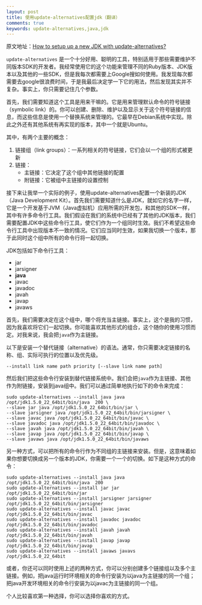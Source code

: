 ```yaml
---
layout: post
title: 使用update-alternatives配置jdk（翻译）
comments: true
keywords: update-alternatives,java,jdk
---
```


原文地址：[How to setup up a new JDK with update-alternatives?][1]

`update-alternatives` 是一个十分好用、聪明的工具，特别适用于那些需要维护不同版本SDK的开发者。我经常使用它的这个功能来管理不同的Ruby版本、JDK版本以及其他的一些SDK，但是我每次都需要上Google搜如何使用。我发现每次都需要去google很浪费时间，于是我最后决定学一下它的用法，然后发现其实并不复杂。事实上，你只需要记住几个参数。

首先，我们需要知道这个工具是用来干嘛的。它是用来管理默认命令的符号链接（symbolic link）的。你可以创建、删除、维护以及显示关于这个符号链接的信息，而这些信息是使用一个替换系统来管理的。它最早在Debian系统中实现。除此之外还有其他系统有再实现的版本，其中一个就是Ubuntu。

其中，有两个主要的概念：

1.  链接组（link groups）：一系列相关的符号链接，它们会以一个组的形式被更新
2.  链接： 
    *   主链接：它决定了这个组中其他链接的配置
    *   附链接：它被组中主链接的设置控制

接下来让我举一个实际的例子，使用update-alternatives配置一个新装的JDK（Java Development Kit）。首先我们需要知道什么是JDK，就如它的名字一样，它是一个开发基于JVM（Java虚拟机）应用所需的开发包，和其他的SDK一样，其中有许多命令行工具。我们假设在我们的系统中已经有了其他的JDK版本，我们需要配置JDK中这些命令行工具，使它们作为一个组同时生效。我们不希望这些命令行工具中出现版本不一致的情况。它们应当同时生效，如果我切换一个版本，那于此同时这个组中所有的命令行将一起切换。

JDK包括如下命令行工具：

*   jar
*   jarsigner
*   **java**
*   javac
*   javadoc
*   javah
*   javap
*   javaws

首先，我们需要决定在这个组中，哪个将充当主链接。事实上，这个是我的习惯，因为我喜欢将它们一起切换。你可能喜欢其他形式的组合，这个随你的使用习惯而定。对我来说，我会把`java`作为主链接。

以下是安装一个替代链接（alternative）的语法。通常，你只需要决定链接的名称、组、实际可执行的位置以及优先级。

    --install link name path priority [--slave link name path]
    

然后我们把这些命令行安装到替代链接系统中。我们会把`java`作为主链接、其他作为附链接，安装到java组中。我们可以通过简单地执行如下的命令来完成：

    sudo update-alternatives --install java java /opt/jdk1.5.0_22_64bit/bin/java  200 \
    --slave jar java /opt/jdk1.5.0_22_64bit/bin/jar \ 
    --slave jarsigner java /opt/jdk1.5.0_22_64bit/bin/jarsigner \ 
    --slave javac java /opt/jdk1.5.0_22_64bit/bin/javac \
    --slave javadoc java /opt/jdk1.5.0_22_64bit/bin/javadoc \ 
    --slave javah java /opt/jdk1.5.0_22_64bit/bin/javah \
    --slave javap java /opt/jdk1.5.0_22_64bit/bin/javap \
    --slave javaws java /opt/jdk1.5.0_22_64bit/bin/javaws
    

另一种方式，可以把所有的命令行作为不同组的主链接来安装。但是，这意味着如果你想要切换成另一个版本的JDK，你需要一个一个的切换。如下是这种方式的命令：

    sudo update-alternatives --install java java /opt/jdk1.5.0_22_64bit/bin/java  200
    sudo update-alternatives --install jar jar /opt/jdk1.5.0_22_64bit/bin/jar  
    sudo update-alternatives --install jarsigner jarsigner /opt/jdk1.5.0_22_64bit/bin/jarsigner 
    sudo update-alternatives --install javac javac /opt/jdk1.5.0_22_64bit/bin/javac
    sudo update-alternatives --install javadoc javadoc /opt/jdk1.5.0_22_64bit/bin/javadoc 
    sudo update-alternatives --install javah javah /opt/jdk1.5.0_22_64bit/bin/javah
    sudo update-alternatives --install javap javap /opt/jdk1.5.0_22_64bit/bin/javap
    sudo update-alternatives --install javaws javavs /opt/jdk1.5.0_22_64bit
    

或者，你还可以同时使用上述的两种方式，你可以分别创建多个链接组以及多个主链接。例如，把java运行时环境相关的命令行安装为以java为主链接的同一个组；把java开发环境相关的命令行安装为以javac为主链接的同一个组。

个人比较喜欢第一种选择，你可以选择你喜欢的方式。

 [1]: http://www.codinginahurry.com/2010/12/29/how-to-setup-up-a-new-jdk-with-update-alternatives/
